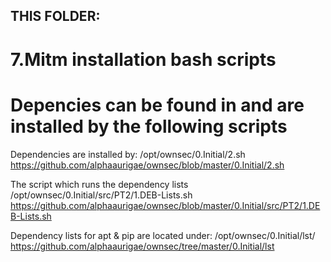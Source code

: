 ## THIS FOLDER: 
# 7.Mitm installation bash scripts
# Depencies can be found in and are installed by the following scripts

Dependencies are installed by:
/opt/ownsec/0.Initial/2.sh
https://github.com/alphaaurigae/ownsec/blob/master/0.Initial/2.sh

The script which runs the dependency lists
/opt/ownsec/0.Initial/src/PT2/1.DEB-Lists.sh
https://github.com/alphaaurigae/ownsec/blob/master/0.Initial/src/PT2/1.DEB-Lists.sh

Dependency lists for apt & pip are located under:
/opt/ownsec/0.Initial/lst/
https://github.com/alphaaurigae/ownsec/tree/master/0.Initial/lst

